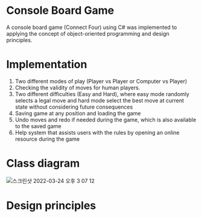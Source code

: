 # Console Board Game

A console board game (Connect Four) using C# was implemented to applying the concept of object-oriented programming and design principles.

# Implementation

  1. Two different modes of play (Player vs Player or Computer vs Player)
  2. Checking the validity of moves for human players.
  3. Two different difficulties (Easy and Hard), where easy mode randomly selects a legal move and hard mode select the best move at current state without       considering future consequences
  4. Saving game at any position and loading the game
  5. Undo moves and redo if needed during the game, which is also available to the saved game
  6. Help system that assists users with the rules by opening an online resource during the game

# Class diagram

![스크린샷 2022-03-24 오후 3 07 12](https://user-images.githubusercontent.com/74476122/159846224-94eb3cbd-fc64-4d50-8bf1-453f3979f856.png)

# Design principles
